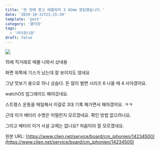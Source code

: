 ```yaml
---
title: '싼 맛에 중고 애플워치 3 42mm 영입했습니다.'
date: '2019-10-31T21:15:39'
template: 'post'
category: '클리앙'
tags: 
  - '아이포니앙'
draft: false
---
```


![](https://i.imgur.com/LDd4biz.jpg)

15에 직거래로 매물 나와서 샀네용

화면 위쪽에 기스가 났는데 잘 보이지도 않네요

그냥 맛보기 용으로 하나 샀슴다. 돈 많이 벌면 시리즈 6 나올 때 4 사야겠어요.

watchOS 업그레이드 해야겄네요.

스트렝스 운동을 매일해서 이걸로 3대 기록 해가면서 해야겠어요. ㅋㅋ

근데 이거 배터리 수명은 어떨런지 모르겠네요. 확인 방법 없으려나요.

그리고 배터리 이거 사설 교체는 없나요? 처음이라 잘 모르겠네요.

원본 URL: [https://www.clien.net/service/board/cm_iphonien/14234500](https://www.clien.net/service/board/cm_iphonien/14234500)